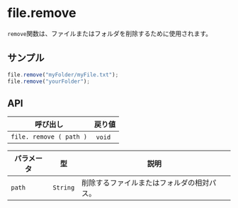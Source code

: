 # file.remove

`remove`関数は、ファイルまたはフォルダを削除するために使用されます。

## サンプル

```javascript
file.remove("myFolder/myFile.txt");
file.remove("yourFolder");
```

## API

| 呼び出し | 戻り値 |
|---|---|
| `file. remove ( path )` | `void` |

| パラメータ | 型 | 説明 |
|---|---|---|
| `path` | `String` | 削除するファイルまたはフォルダの相対パス。 |